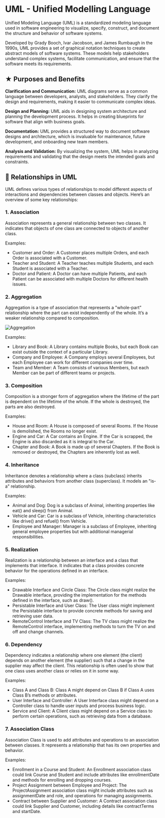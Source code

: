 # UML - Unified Modelling Language

Unified Modeling Language (UML) is a standardized modeling language used in software engineering to visualize, specify, construct, and document the structure and behavior of software systems. 

Developed by Grady Booch, Ivar Jacobson, and James Rumbaugh in the 1990s, UML provides a set of graphical notation techniques to create abstract models of software systems. These models help stakeholders understand complex systems, facilitate communication, and ensure that the software meets its requirements.

## ★ Purposes and Benefits

**Clarification and Communication:** UML diagrams serve as a common language between developers, analysts, and stakeholders. They clarify the design and requirements, making it easier to communicate complex ideas.

**Design and Planning:** UML aids in designing system architecture and planning the development process. It helps in creating blueprints for software that align with business goals.

**Documentation:** UML provides a structured way to document software designs and architecture, which is invaluable for maintenance, future development, and onboarding new team members.

**Analysis and Validation:** By visualizing the system, UML helps in analyzing requirements and validating that the design meets the intended goals and constraints.

## 🔗 Relationships in UML

UML defines various types of relationships to model different aspects of interactions and dependencies between classes and objects. Here’s an overview of some key relationships:

### 1. Association

Association represents a general relationship between two classes. It indicates that objects of one class are connected to objects of another class.

Examples:

* Customer and Order: A Customer places multiple Orders, and each Order is associated with a Customer.
* Teacher and Student: A Teacher teaches multiple Students, and each Student is associated with a Teacher.
* Doctor and Patient: A Doctor can have multiple Patients, and each Patient can be associated with multiple Doctors for different health issues.

### 2. Aggregation

Aggregation is a type of association that represents a "whole-part" relationship where the part can exist independently of the whole. It’s a weaker relationship compared to composition.

![Aggregation](https://i.imgur.com/duzbqrD.png)

Examples:

* Library and Book: A Library contains multiple Books, but each Book can exist outside the context of a particular Library.
* Company and Employee: A Company employs several Employees, but each Employee can work for different companies over time.
* Team and Member: A Team consists of various Members, but each Member can be part of different teams or projects.

### 3. Composition

Composition is a stronger form of aggregation where the lifetime of the part is dependent on the lifetime of the whole. If the whole is destroyed, the parts are also destroyed.

Examples:

* House and Room: A House is composed of several Rooms. If the House is demolished, the Rooms no longer exist.
* Engine and Car: A Car contains an Engine. If the Car is scrapped, the Engine is also discarded as it is integral to the Car.
* Chapter and Book: A Book is made up of several Chapters. If the Book is removed or destroyed, the Chapters are inherently lost as well.

### 4. Inheritance

Inheritance denotes a relationship where a class (subclass) inherits attributes and behaviors from another class (superclass). It models an "is-a" relationship.

Examples:

* Animal and Dog: Dog is a subclass of Animal, inheriting properties like eat() and sleep() from Animal.
* Vehicle and Car: Car is a subclass of Vehicle, inheriting characteristics like drive() and refuel() from Vehicle.
* Employee and Manager: Manager is a subclass of Employee, inheriting general employee properties but with additional managerial responsibilities.

### 5. Realization

Realization is a relationship between an interface and a class that implements that interface. It indicates that a class provides concrete behavior for the operations defined in an interface.

Examples:

* Drawable Interface and Circle Class: The Circle class might realize the Drawable interface, providing the implementation for the methods defined in the interface, such as draw().
* Persistable Interface and User Class: The User class might implement the Persistable interface to provide concrete methods for saving and retrieving user data.
* RemoteControl Interface and TV Class: The TV class might realize the RemoteControl interface, implementing methods to turn the TV on and off and change channels.

### 6. Dependency

Dependency indicates a relationship where one element (the client) depends on another element (the supplier) such that a change in the supplier may affect the client. This relationship is often used to show that one class uses another class or relies on it in some way.

Examples:

* Class A and Class B: Class A might depend on Class B if Class A uses Class B’s methods or attributes.
* User Interface and Controller: A User Interface class might depend on a Controller class to handle user inputs and process business logic.
* Service and Client: A Client class might depend on a Service class to perform certain operations, such as retrieving data from a database.
    
### 7. Association Class

Association Class is used to add attributes and operations to an association between classes. It represents a relationship that has its own properties and behavior.

Examples:

* Enrollment in a Course and Student: An Enrollment association class could link Course and Student and include attributes like enrollmentDate and methods for enrolling and dropping courses.
* Project Assignment between Employee and Project: The ProjectAssignment association class might include attributes such as assignmentDate and role, and operations for managing assignments.
* Contract between Supplier and Customer: A Contract association class could link Supplier and Customer, including details like contractTerms and startDate.
